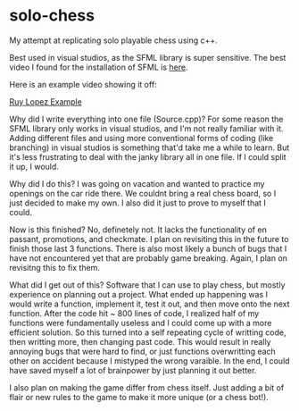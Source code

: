 # solo-chess
My attempt at replicating solo playable chess using c++.

Best used in visual studios, as the SFML library is super sensitive.
The best video I found for the installation of SFML is [here](https://www.youtube.com/watch?v=neIoDQ71yb0).

Here is an example video showing it off:

[Ruy Lopez Example](https://www.youtube.com/watch?v=r0uIpLdgwQ8)


Why did I write everything into one file (Source.cpp)? For some reason the SFML library only works in visual studios, and I'm not really familiar with it. Adding different files and using more conventional forms of coding (like branching) in visual studios is something that'd take me a while to learn. But it's less frustrating to deal with the janky library all in one file. If I could split it up, I would.

Why did I do this? I was going on vacation and wanted to practice my openings on the car ride there. We couldnt bring a real chess board, so I just decided to make my own. I also did it just to prove to myself that I could.

Now is this finished? No, definetely not. It lacks the functionality of en passant, promotions, and checkmate. I plan on revisiting this in the future to finish those last 3 functions. There is also most likely a bunch of bugs that I have not encountered yet that are probably game breaking. Again, I plan on revisitng this to fix them.

What did I get out of this? Software that I can use to play chess, but mostly experience on planning out a project. What ended up happening was I would write a function, implement it, test it out, and then move onto the next function. After the code hit ~ 800 lines of code, I realized half of my functions were fundamentally useless and I could come up with a more efficient solution. So this turned into a self repeating cycle of writting code, then writting more, then changing past code. This would result in really annoying bugs that were hard to find, or just functions overwritting each other on accident because I mistyped the wrong varaible. In the end, I could have saved myself a lot of brainpower by just planning it out better.

I also plan on making the game differ from chess itself. Just adding a bit of flair or new rules to the game to make it more unique (or a chess bot!).
